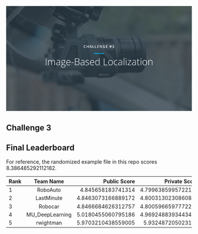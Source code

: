 <img src="../../images/challenge3.png" alt="Self-Driving Car" width="800px">

## Challenge 3

## Final Leaderboard
For reference, the randomized example file in this repo scores 8.386485292112182.

| Rank | Team Name        |     Public Score     |    Private Score     |
| ---- | :---------------:| --------------------:| --------------------:|
| 1    | RoboAuto | 4.845658183741314 | 4.7996385995722122 |
| 2    | LastMinute | 4.8463073166889172 | 4.8003130230860833 |
| 3    | Robocar | 4.8466684626312757 | 4.8005966597772298 |
| 4    | MU_DeepLearning | 5.0180455060795186 | 4.9692488393443455 |
| 5    | rwightman | 5.9703210438559005 | 5.932487205023163 |

